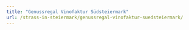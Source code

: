 ```yaml
---
title: "Genussregal Vinofaktur Südsteiermark"
url: /strass-in-steiermark/genussregal-vinofaktur-suedsteiermark/
---
```

